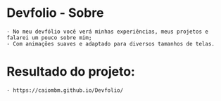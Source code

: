 # Devfolio - Sobre
    - No meu devfólio você verá minhas experiências, meus projetos e falarei um pouco sobre mim;
    - Com animações suaves e adaptado para diversos tamanhos de telas.

# Resultado do projeto:
    - https://caiombm.github.io/Devfolio/ 